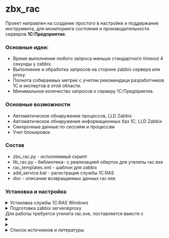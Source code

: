 # zbx_rac
Проект направлен на создание простого в настройке и поддержание инструмента, для мониторинга состояния и производительности серверов **1С:Предприятие**. 

### Основные идеи:
- Время выполнения любого запроса меньше стандартного timeout 4 секунды у zabbix.
- Выполнение и обработка запросов на стороне zabbix сервера или proxy.
- Полнота собираемых метрик с учетом рекомендаци разработчиков 1С и экспертов в этой области.
- Минимальное количество запросов к серверу 1С:Предприятие.

### Основные возможности
- Автоматическое обнаружение процессов, LLD Zabbix
- Автоматическое обнаружение информационных баз 1С, LLD Zabbix
- Синхронные данные по сессиям и процессам
- Учет блокировок

### Состав
- zbx_rac.py - исполняемый скрипт
- lib_rac.py - библиотека- с реализацией оберток для утелиты rac.exe
- rac_templates.xml - шаблон для zabbix
- add_service.bat - рагистрация службы 1С:RAS
- doc - описание возвращаемых данных rac.exe 

### Установка и настройка

<details>
<summary>Установка службы 1С:RAS Windows </summary>
Для установки **ras.exe** как службы, воспользуйтесь консольной утилитой **sc** или **add_service.bat** <br>
При использование bat указажите свой путь к ras.exe.<br>
**ras.exe** входит в стандартый набор утилит поставляемых с сервером 1С:Предприятие.
</details>

<details>
<summary>Подготовка zabbix servera\proxy</summary>
</details>
Для работы требуется утилита rac.exe, поставляется вместe с


<details>
<summary></summary>
</details>

<details>
<summary></summary>
</details>


<details>
<summary>Список источников и литературы</summary>
- <https://its.1c.ru/db/bsp23doc#content:883:hdoc)>
- <https://www.zabbix.com/documentation/current/>
- <https://infostart.ru/1c/articles/1285308/>
- `«Настольная книга 1С:Эксперта по технологическим вопросам»`
</details>
